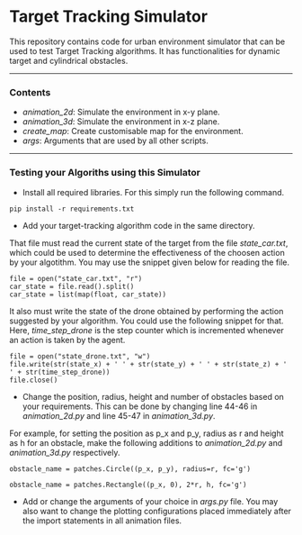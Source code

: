 # Target Tracking Simulator

This repository contains code for urban environment simulator that can be used to test Target Tracking algorithms. It has functionalities for dynamic target and cylindrical obstacles.

---

### Contents

- <i>animation_2d</i>: Simulate the environment in x-y plane.
- <i>animation_3d</i>: Simulate the environment in x-z plane.
- <i>create_map</i>: Create customisable map for the environment. 
- <i>args</i>: Arguments that are used by all other scripts.

---

### Testing your Algoriths using this Simulator

- Install all required libraries. For this simply run the following command.
```
pip install -r requirements.txt
```

- Add your target-tracking algorithm code in the same directory. 

That file must read the current state of the target from the file <i>state_car.txt</i>, which could be used to determine the effectiveness of the choosen action by your algotithm. You may use the snippet given below for reading the file.

```
file = open("state_car.txt", "r")
car_state = file.read().split()
car_state = list(map(float, car_state))
```

It also must write the state of the drone obtained by performing the action suggested by your algorithm. You could use the following snippet for that. Here, <i>time_step_drone</i> is the step counter which is incremented whenever an action is taken by the agent.

```
file = open("state_drone.txt", "w")
file.write(str(state_x) + ' ' + str(state_y) + ' ' + str(state_z) + ' ' + str(time_step_drone))
file.close()
```

- Change the position, radius, height and number of obstacles based on your requirements. This can be done by changing line 44-46 in <i>animation_2d.py</i> and line 45-47 in <i>animation_3d.py</i>. 

For example, for setting the position as p_x and p_y, radius as r and height as h for an obstacle, make the following additions to <i>animation_2d.py</i> and <i>animation_3d.py</i> respectively.

```
obstacle_name = patches.Circle((p_x, p_y), radius=r, fc='g')

obstacle_name = patches.Rectangle((p_x, 0), 2*r, h, fc='g') 
```

- Add or change the arguments of your choice in <i>args.py</i> file. You may also want to change the plotting configurations placed immediately after the import statements in all animation files.
